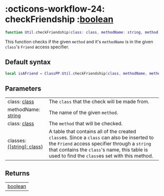 <h1 class="api-header" markdown>
    <span class="api-icon" markdown>:octicons-workflow-24:</span>
    <span class="api-title">checkFriendship</span>
    <span class="api-type">:</span><a href="https://create.roblox.com/docs/luau/booleans" class="api-type">boolean</a>
</h1>

```lua
function Util.checkFriendship(class: class, methodName: string, method: () -> (), classes: {[string]: class}): boolean
```

This function checks if the given `method` and it's `methodName` is in the given `class`'s `Friend` access specifier.

## Default syntax
```lua
local isAFriend = ClassPP.Util.checkFriendship(class, methodName, method, classes)
```

## Parameters
<span markdown>
    <div class="md-typeset__table">
        <table>
            <tbody>
                <tr>
                    <td class="api-param-highlight">class: <a href="../../../data-types/class">class</a></td>
                    <td>The <code>class</code> that the check will be made from.</td>
                </tr>
                <tr>
                    <td class="api-param-highlight">methodName: <a href="https://create.roblox.com/docs/luau/strings">string</a></td>
                    <td>The name of the given <code>method</code>.</td>
                </tr>
                <tr>
                    <td class="api-param-highlight">class: <a href="../../../data-types/class">class</a></td>
                    <td>The <code>method</code> that will be checked.</td>
                </tr>
                <tr>
                    <td class="api-param-highlight">classes: <a href="../../../data-types/class">{[string]: class}</a></td>
                    <td>A table that contains all of the created <code>class</code>es. Since a <code>class</code> can also be inserted to the <code>Friend</code> access specifier through a <code>string</code> that contains the <code>class</code>'s name, this table is used to find the <code>class</code>es set with this method.</td>
                </tr>
            </tbody>
        </table>
    </div>
</span>

## Returns
<span markdown>
    <div class="md-typeset__table">
        <table>
            <tbody>
                <tr>
                    <td class="api-return-box"><a href="https://create.roblox.com/docs/luau/booleans">boolean</a></td>
                </tr>
            </tbody>
        </table>
    </div>
</div>